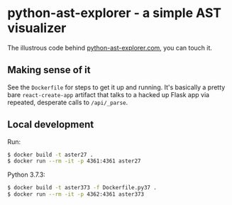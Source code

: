 # python-ast-explorer - a simple AST visualizer

The illustrous code behind [python-ast-explorer.com](https://python-ast-explorer.com), you can touch it.

## Making sense of it

See the `Dockerfile` for steps to get it up and running. It's basically a pretty bare `react-create-app` artifact that talks to a hacked up Flask app via repeated, desperate calls to `/api/_parse`.

## Local development

Run:
```bash
$ docker build -t aster27 .
$ docker run --rm -it -p 4361:4361 aster27
```

Python 3.7.3:
```bash
$ docker build -t aster373 -f Dockerfile.py37 .
$ docker run --rm -it -p 4362:4361 aster373
```
